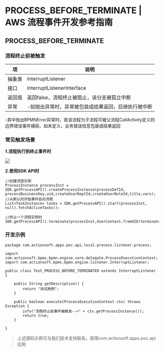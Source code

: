 # PROCESS_BEFORE_TERMINATE | AWS 流程事件开发参考指南

## PROCESS_BEFORE_TERMINATE

### 流程终止前被触发

项 | 说明  
---|---  
抽象类 | InterruptListener  
接口 | InterruptListenerInterface  
返回值 | 返回false，流程终止被阻止，该分支被孤立中断  
异常 | -如抛出异常时，异常被包装成结果返回，后继执行被中断   
-其中抛出BPMNError异常时，若该流程为子流程可被父流程CallActivity定义的  
边界错误事件捕获。如未定义，业务错误信息包装成结果返回  
  
### 常见触发场景

**1.流程执行到终止事件时**

![](https://docs.awspaas.com/reference-guide/aws-paas-process-listener-reference-guide-vue/process_event/9.png)

**2.使用SDK API时**
    
    
    //创建流程实例
    ProcessInstance processInst = SDK.getProcessAPI().createProcessInstance(processDefId, processBusinessKey,uid,createUserDeptId,createUserRoleId,title,vars);
    //从默认的开始事件启动流程
    List<TaskInstance> tasks = SDK.getProcessAPI().start(processInst, null).fetchActiveTasks();
    
    //终止一个流程实例时
    SDK.getProcessAPI().terminate(processInst,UserContext.fromUID(terminateUser));
    

### 开发示例
    
    
    package com.actionsoft.apps.poc.api.local.process.listener.process;
    
    import com.actionsoft.bpms.bpmn.engine.core.delegate.ProcessExecutionContext;
    import com.actionsoft.bpms.bpmn.engine.listener.InterruptListener;
    
    public class Test_PROCESS_BEFORE_TERMINATED extends InterruptListener {
    
        public String getDescription() {
            return "测试用例";
        }
    
        public boolean execute(ProcessExecutionContext ctx) throws Exception {
            info("流程终止前事件被触发-->" + ctx.getProcessInstance());
            return true;
        }
    
    }
    

> 上述源码示例可与我们技术支持联系，获得com.actionsoft.apps.poc.api应用